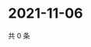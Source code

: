 # 2021-11-06

共 0 条

<!-- BEGIN WEIBO -->
<!-- 最后更新时间 Sat Nov 06 2021 22:00:41 GMT+0800 (China Standard Time) -->

<!-- END WEIBO -->
